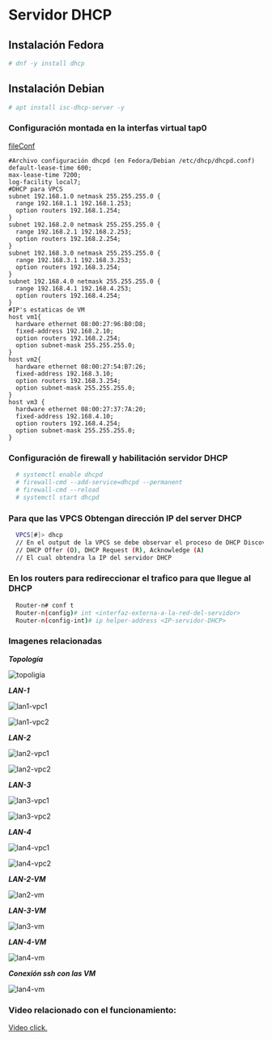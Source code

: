 # Servidor DHCP #

## Instalación Fedora ##

```bash
# dnf -y install dhcp
```

## Instalación Debian ##

```bash
# apt install isc-dhcp-server -y
```

### Configuración montada en la interfas virtual tap0 ###

[fileConf](dhcpd.conf)

```
#Archivo configuración dhcpd (en Fedora/Debian /etc/dhcp/dhcpd.conf)
default-lease-time 600;
max-lease-time 7200;
log-facility local7;
#DHCP para VPCS
subnet 192.168.1.0 netmask 255.255.255.0 {
  range 192.168.1.1 192.168.1.253;
  option routers 192.168.1.254;
}
subnet 192.168.2.0 netmask 255.255.255.0 {
  range 192.168.2.1 192.168.2.253;
  option routers 192.168.2.254;
}
subnet 192.168.3.0 netmask 255.255.255.0 {
  range 192.168.3.1 192.168.3.253;
  option routers 192.168.3.254;
}
subnet 192.168.4.0 netmask 255.255.255.0 {
  range 192.168.4.1 192.168.4.253;
  option routers 192.168.4.254;
}
#IP's estaticas de VM
host vm1{
  hardware ethernet 08:00:27:96:B0:D8;
  fixed-address 192.168.2.10;
  option routers 192.168.2.254;
  option subnet-mask 255.255.255.0;
}
host vm2{
  hardware ethernet 08:00:27:54:B7:26;
  fixed-address 192.168.3.10;
  option routers 192.168.3.254;
  option subnet-mask 255.255.255.0;
}
host vm3 {
  hardware ethernet 08:00:27:37:7A:20;
  fixed-address 192.168.4.10;
  option routers 192.168.4.254;
  option subnet-mask 255.255.255.0;
}
```

### Configuración de firewall y habilitación servidor DHCP ###

```bash
  # systemctl enable dhcpd
  # firewall-cmd --add-service=dhcpd --permanent
  # firewall-cmd --reload
  # systemctl start dhcpd
```

### Para que las VPCS Obtengan dirección IP del server DHCP ###

```bash
  VPCS[#]> dhcp
  // En el output de la VPCS se debe observar el proceso de DHCP Discover (D)
  // DHCP Offer (O), DHCP Request (R), Acknowledge (A)
  // El cual obtendra la IP del servidor DHCP
```

### En los routers para redireccionar el trafico para que llegue al DHCP ###

```bash
  Router-n# conf t
  Router-n(config)# int <interfaz-externa-a-la-red-del-servidor>
  Router-n(config-int)# ip helper-address <IP-servidor-DHCP>
```

### Imagenes relacionadas ###

___Topología___

![topoligia](./reporte/img/topologia.png)

___LAN-1___

![lan1-vpc1](./reporte/img/lan1.png)

![lan1-vpc2](./reporte/img/lan1-1.png)

___LAN-2___

![lan2-vpc1](./reporte/img/lan2.png)

![lan2-vpc2](./reporte/img/lan2-1.png)

___LAN-3___

![lan3-vpc1](./reporte/img/lan3.png)

![lan3-vpc2](./reporte/img/lan3-1.png)

___LAN-4___

![lan4-vpc1](./reporte/img/lan4.png)

![lan4-vpc2](./reporte/img/lan4-1.png)

___LAN-2-VM___

![lan2-vm](./reporte/img/lan2-vm.png)

___LAN-3-VM___

![lan3-vm](./reporte/img/lan3-vm.png)

___LAN-4-VM___

![lan4-vm](./reporte/img/lan3-vm.png)

___Conexión ssh con las VM___

![lan4-vm](./reporte/img/ssh-vms.png)

### Video relacionado con el funcionamiento: ###

[Video click.](./reporte/video/dhcp.mp4)
